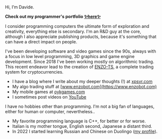 Hi, I’m Davide.

**Check out my programmer's portfolio [✨here✨](https://dpasca.github.io/portfolio/)**

I consider programming computers the ultimate form of exploration and creativity, everything else is secondary.
I'm an R&D guy at the core, although I also appreciate publishing products, because it's something that can have a direct impact on people.

I've been developing software and video games since the 90s, always with a focus in low level programming, 3D graphics and game engine development. Since 2018 I've been working mostly on algorithmic trading. This recent endeavor lead to the creation of [ENZO-TS](https://www.enzobot.com), a complete trading system for cryptocurrencies.

- I have a blog where I write about my deeper thoughts (!) at [xpsvr.com](https://xpsvr.com)
- My algo trading stuff at [www.enzobot.com](https://www.enzobot.com)
- My mobile games at [oykgames.com](https://oykgames.com)
- I sometimes post videos on [YouTube](https://www.youtube.com/c/DavidePasca)

I have no hobbies other than programming. I'm not a big fan of languages, either for human or computer, nevertheless..
- My favorite programming language is C++, for better or for worse.
- Italian is my mother tongue, English second, Japanese a distant third.
- In 2022 I started learning Russian and Chinese on Duolingo ([my profile](https://www.duolingo.com/profile/TheCrib)).
